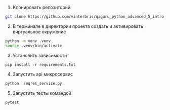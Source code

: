 1. Клонировать репозиторий 
```bash
git clone https://github.com/vinterbris/qaguru_python_advanced_5_intro.git
```
2. В терминале в директории проекта создать и активировать виртуальное окружение
```bash
python -m venv .venv 
source .venv/bin/activate 
```
3. Установить зависимости
```
pip install -r requirements.txt 
```
4. Запустить api микросервис
```bash
python  reqres_service.py
```
5. Запустить тесты командой
```bash
pytest
```
